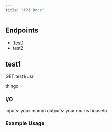 ```yaml
---
title: "API Docs"
---
```

## Endpoints
- [Test1](#test1)
- test2




## test1
GET test1/usr

thingo

### I/O
inputs: your mum\n
outputs: your mums house\n

### Example Usage
